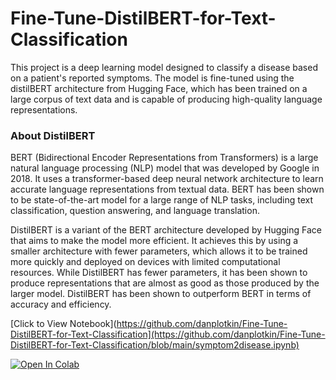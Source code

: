 # Fine-Tune-DistilBERT-for-Text-Classification

This project is a deep learning model designed to classify a disease based on a patient's reported symptoms. The model is fine-tuned using the distilBERT architecture from Hugging Face, which has been trained on a large corpus of text data and is capable of producing high-quality language representations.

### About DistilBERT

BERT (Bidirectional Encoder Representations from Transformers) is a large natural language processing (NLP) model that was developed by Google in 2018. It uses a transformer-based deep neural network architecture to learn accurate language representations from textual data. BERT has been shown to be state-of-the-art model for a large range of NLP tasks, including text classification, question answering, and language translation.

DistilBERT is a variant of the BERT architecture developed by Hugging Face that aims to make the model more efficient. It achieves this by using a smaller architecture with fewer parameters, which allows it to be trained more quickly and deployed on devices with limited computational resources. While DistilBERT has fewer parameters, it has been shown to produce representations that are almost as good as those produced by the larger model. DistilBERT has been shown to outperform BERT in terms of accuracy and efficiency.

[Click to View Notebook](https://github.com/danplotkin/Fine-Tune-DistilBERT-for-Text-Classification](https://github.com/danplotkin/Fine-Tune-DistilBERT-for-Text-Classification/blob/main/symptom2disease.ipynb)

[![Open In Colab](https://colab.research.google.com/assets/colab-badge.svg)](https://colab.research.google.com/github/danplotkin/Fine-Tune-DistilBERT-for-Text-Classification/blob/main/symptom2disease.ipynb)


